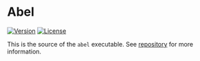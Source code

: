 # Abel

[![Version](https://img.shields.io/crates/v/abel)](https://crates.io/crates/abel)
[![License](https://img.shields.io/crates/l/abel-core)](https://github.com/hack3ric/abel/blob/master/LICENSE)

This is the source of the `abel` executable. See [repository](https://github.com/hack3ric/abel) for more information.
